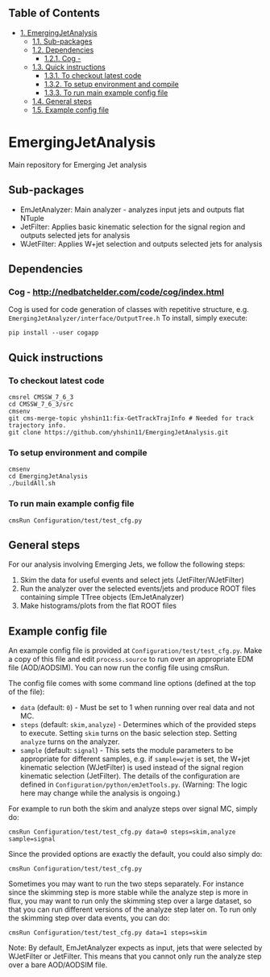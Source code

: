 <div id="table-of-contents">
<h2>Table of Contents</h2>
<div id="text-table-of-contents">
<ul>
<li><a href="#orgf23ff69">1. EmergingJetAnalysis</a>
<ul>
<li><a href="#org524970b">1.1. Sub-packages</a></li>
<li><a href="#orgcd09575">1.2. Dependencies</a>
<ul>
<li><a href="#org07c449b">1.2.1. Cog - </a></li>
</ul>
</li>
<li><a href="#orgb1633ac">1.3. Quick instructions</a>
<ul>
<li><a href="#orgbb93360">1.3.1. To checkout latest code</a></li>
<li><a href="#org44bd7b4">1.3.2. To setup environment and compile</a></li>
<li><a href="#org1c6dcb9">1.3.3. To run main example config file</a></li>
</ul>
</li>
<li><a href="#orge11c53a">1.4. General steps</a></li>
<li><a href="#org7d19470">1.5. Example config file</a></li>
</ul>
</li>
</ul>
</div>
</div>

<a id="orgf23ff69"></a>

# EmergingJetAnalysis

Main repository for Emerging Jet analysis


<a id="org524970b"></a>

## Sub-packages

-   EmJetAnalyzer: Main analyzer - analyzes input jets and outputs flat NTuple
-   JetFilter: Applies basic kinematic selection for the signal region and outputs selected jets for analysis
-   WJetFilter: Applies W+jet selection and outputs selected jets for analysis


<a id="orgcd09575"></a>

## Dependencies


<a id="org07c449b"></a>

### Cog - <http://nedbatchelder.com/code/cog/index.html>

Cog is used for code generation of classes with repetitive structure, e.g. `EmergingJetAnalyzer/interface/OutputTree.h`
To install, simply execute:

    pip install --user cogapp


<a id="orgb1633ac"></a>

## Quick instructions


<a id="orgbb93360"></a>

### To checkout latest code

    cmsrel CMSSW_7_6_3
    cd CMSSW_7_6_3/src
    cmsenv
    git cms-merge-topic yhshin11:fix-GetTrackTrajInfo # Needed for track trajectory info.
    git clone https://github.com/yhshin11/EmergingJetAnalysis.git


<a id="org44bd7b4"></a>

### To setup environment and compile

    cmsenv
    cd EmergingJetAnalysis
    ./buildAll.sh


<a id="org1c6dcb9"></a>

### To run main example config file

    cmsRun Configuration/test/test_cfg.py


<a id="orge11c53a"></a>

## General steps

For our analysis involving Emerging Jets, we follow the following steps:

1.  Skim the data for useful events and select jets (JetFilter/WJetFilter)
2.  Run the analyzer over the selected events/jets and produce ROOT files containing simple TTree objects (EmJetAnalyzer)
3.  Make histograms/plots from the flat ROOT files


<a id="org7d19470"></a>

## Example config file

An example config file is provided at `Configuration/test/test_cfg.py`. Make a copy of this file and edit `process.source` to run over an appropriate EDM file (AOD/AODSIM). You can now run the config file using cmsRun.

The config file comes with some command line options (defined at the top of the file):

-   `data` (default: `0`) - Must be set to 1 when running over real data and not MC.
-   `steps` (default: `skim,analyze`) - Determines which of the provided steps to execute. Setting `skim` turns on the basic selection step. Setting `analyze` turns on the analyzer.
-   `sample` (default: `signal`) - This sets the module parameters to be appropriate for different samples, e.g. if `sample=wjet` is set, the W+jet kinematic selection (WJetFilter) is used instead of the signal region kinematic selection (JetFilter). The details of the configuration are defined in `Configuration/python/emJetTools.py`. (Warning: The logic here may change while the analysis is ongoing.)

For example to run both the skim and analyze steps over signal MC, simply do:

    cmsRun Configuration/test/test_cfg.py data=0 steps=skim,analyze sample=signal

Since the provided options are exactly the default, you could also simply do:

    cmsRun Configuration/test/test_cfg.py

Sometimes you may want to run the two steps separately. For instance since the skimming step is more stable while the analyze step is more in flux, you may want to run only the skimming step over a large dataset, so that you can run different versions of the analyze step later on. To run only the skimming step over data events, you can do:

    cmsRun Configuration/test/test_cfg.py data=1 steps=skim

Note: By default, EmJetAnalyzer expects as input, jets that were selected by WJetFilter or JetFilter. This means that you cannot only run the analyze step over a bare AOD/AODSIM file.

